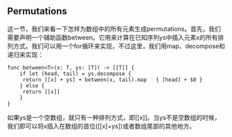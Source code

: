 Permutations
----
这一节，我们来看一下怎样为数组中的所有元素生成permutations。首先，我们需要声明一个辅助函数between。它用来计算在已知序列ys中插入元素x的所有排列方式。我们可以用一个for循环来实现，不过这里，我们用map、decompose和递归来实现：

	func between<T>(x: T, ys: [T]) -> [[T]] {
    	if let (head, tail) = ys.decompose {
       	 return [[x] + ys] + between(x, tail).map 	{ [head] + $0 }
    	} else {
       	 return [[x]]
    	}
	}
	
如果ys是一个空数组，就只有一种排列方式，即[[x]]。当ys不是空数组的时候，我们即可以将x插入在数组的首位([[x]+ys])或者数组尾部的其他地方。